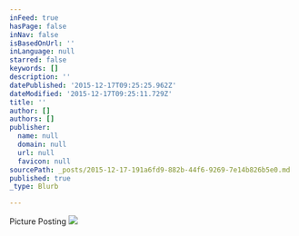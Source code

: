 ```yaml
---
inFeed: true
hasPage: false
inNav: false
isBasedOnUrl: ''
inLanguage: null
starred: false
keywords: []
description: ''
datePublished: '2015-12-17T09:25:25.962Z'
dateModified: '2015-12-17T09:25:11.729Z'
title: ''
author: []
authors: []
publisher:
  name: null
  domain: null
  url: null
  favicon: null
sourcePath: _posts/2015-12-17-191a6fd9-882b-44f6-9269-7e14b826b5e0.md
published: true
_type: Blurb

---
```

Picture Posting
![](https://the-grid-user-content.s3-us-west-2.amazonaws.com/3dc4d16e-90ee-462a-a06a-ea5d814e67dc.jpg)